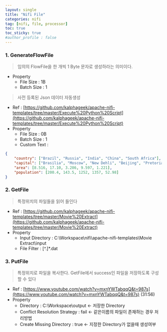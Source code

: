 ```yaml
---
layout: single
title: "Nifi File"
categories: nifi
tag: [nifi, file, processor]
toc: true
toc_sticky: true
#author_profile : false
---
```




### 1. GenerateFlowFile
> 임의의 FlowFile을 한 개씩 1 Byte 문자로 생성하라는 의미이다.

* Property
  - File Size : 1B
  - Batch Size : 1  
  
  
> 사전 등록된 Json 데이터 자동생성

* Ref : [https://github.com/kalphageek/apache-nifi-templates/tree/master/Execute%20Python%20Script](https://github.com/kalphageek/apache-nifi-templates/tree/master/Execute%20Python%20Script)
* Property
  - File Size : 0B
  - Batch Size : 1
  - Custom Text : 
```json
{
	"country": ["Brazil", "Russia", "India", "China", "South Africa"],
	"capital": ["Brasilia", "Moscow", "New Dehli", "Beijing", "Pretoria"],
	"area": [8.516, 17.10, 3.286, 9.597, 1.221],
	"population": [200.4, 143.5, 1252, 1357, 52.98]
}
```


### 2. GetFile

> 특정위치의 파일들을 읽어 들인다

* Ref : [https://github.com/kalphageek/apache-nifi-templates/tree/master/Movie%20Extract](https://github.com/kalphageek/apache-nifi-templates/tree/master/Movie%20Extract)
* Property
  - Input Directory : C:\Workspace\nifi\apache-nifi-templates\Movie Extract\input
  - File Filter : [^\.]*.dat
  
  
### 3. PutFile
> 특정위치로 파일을 복사한다. GetFile에서 success인 파일을 저장하도록 구성할 수 있다

* Ref : [https://www.youtube.com/watch?v=mxnYWTabqqQ&t=987s](https://www.youtube.com/watch?v=mxnYWTabqqQ&t=987s) (31:56)
* Property
  - Directory : C:\Workspace\output  <- 저장한 Directory
  - Conflict Resolution Strategy : fail <- 같은이름의 파일이 존재하는 경우 처리방법
  - Create Missing Directory : true  <- 지정한 Directory가 없을때 생성여부